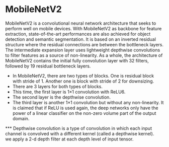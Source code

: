 # MobileNetV2

MobileNetV2 is a convolutional neural network architecture that seeks to perform well on mobile devices.
With MobileNetV2 as backbone for feature extraction, state-of-the-art performances are also achieved for object detection and semantic segmentation.
It is based on an inverted residual structure where the residual connections are between the bottleneck layers. The intermediate expansion layer uses lightweight depthwise convolutions to filter features as a source of non-linearity. As a whole, the architecture of MobileNetV2 contains the initial fully convolution layer with 32 filters, followed by 19 residual bottleneck layers.

- In MobileNetV2, there are two types of blocks. One is residual block with stride of 1. Another one is block with stride of 2 for downsizing.
- There are 3 layers for both types of blocks.
- This time, the first layer is 1×1 convolution with ReLU6.
- The second layer is the depthwise convolution.
- The third layer is another 1×1 convolution but without any non-linearity. It is claimed that if ReLU is used again, the deep networks only have the power    of a linear classifier on the non-zero volume part of the output domain.  

*** Depthwise convolution is a type of convolution in which each input channel is convolved with a different kernel (called a depthwise kernel).  
we apply a 2-d depth filter at each depth level of input tensor. 

